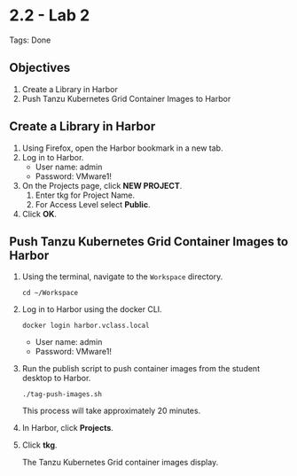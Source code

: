 # 2.2 - Lab 2

Tags: Done

## Objectives

1. Create a Library in Harbor
2. Push Tanzu Kubernetes Grid Container Images to Harbor

## Create a Library in Harbor

1. Using Firefox, open the Harbor bookmark in a new tab.
2. Log in to Harbor.
    - User name: admin
    - Password: VMware1!
3. On the Projects page, click **NEW PROJECT**.
    1. Enter tkg for Project Name.
    2. For Access Level select **Public**.
4. Click **OK**.

## Push Tanzu Kubernetes Grid Container Images to Harbor

1. Using the terminal, navigate to the `Workspace` directory.

    `cd ~/Workspace`

2. Log in to Harbor using the docker CLI.

    `docker login harbor.vclass.local`

    - User name: admin
    - Password: VMware1!
3. Run the publish script to push container images from the student desktop to Harbor.

    `./tag-push-images.sh`

    This process will take approximately 20 minutes.

4. In Harbor, click **Projects**.
5. Click **tkg**.

    The Tanzu Kubernetes Grid container images display.
